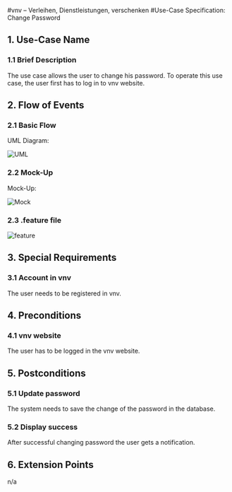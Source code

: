 #vnv – Verleihen, Dienstleistungen, verschenken
#Use-Case Specification: Change Password


## 1. Use-Case Name 
### 1.1 Brief Description
The use case allows the user to change his password. To operate this use case, the user first has to log in to vnv website. 

## 2. Flow of Events
### 2.1 Basic Flow 
UML Diagram: 

![UML][]

### 2.2 Mock-Up
Mock-Up:

![Mock][]

### 2.3 .feature file

![feature][]

## 3. Special Requirements
### 3.1 Account in vnv
The user needs to be registered in vnv.

## 4. Preconditions
### 4.1 vnv website 
The user has to be logged in the vnv website.

## 5. Postconditions
### 5.1 Update password
The system needs to save the change of the password in the database. 
### 5.2 Display success
After successful changing password the user gets a notification.

## 6. Extension Points
n/a

<!-- picture links -->
[UML]: https://raw.githubusercontent.com/WMerk/VnVProject/master/doc/use%20cases/UML%20-%20change%20password.png "UML Diagram"
[Mock]: https://raw.githubusercontent.com/WMerk/VnVProject/master/doc/mockups/EditProfile/Mockup_Passwort_aendern.png "Mock-Up"
[feature]: https://raw.githubusercontent.com/WMerk/vnvDoc/master/doc/feature/register.PNG "Feature file"

